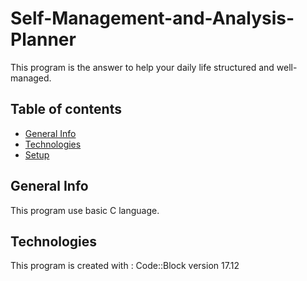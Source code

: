 # Self-Management-and-Analysis-Planner
This program is the answer to help your daily life structured and well-managed.

## Table of contents
* [General Info](#general-info)
* [Technologies](#technologies)
* [Setup](#setup)

## General Info
This program use basic C language.

## Technologies
This program is created with :
Code::Block version 17.12

